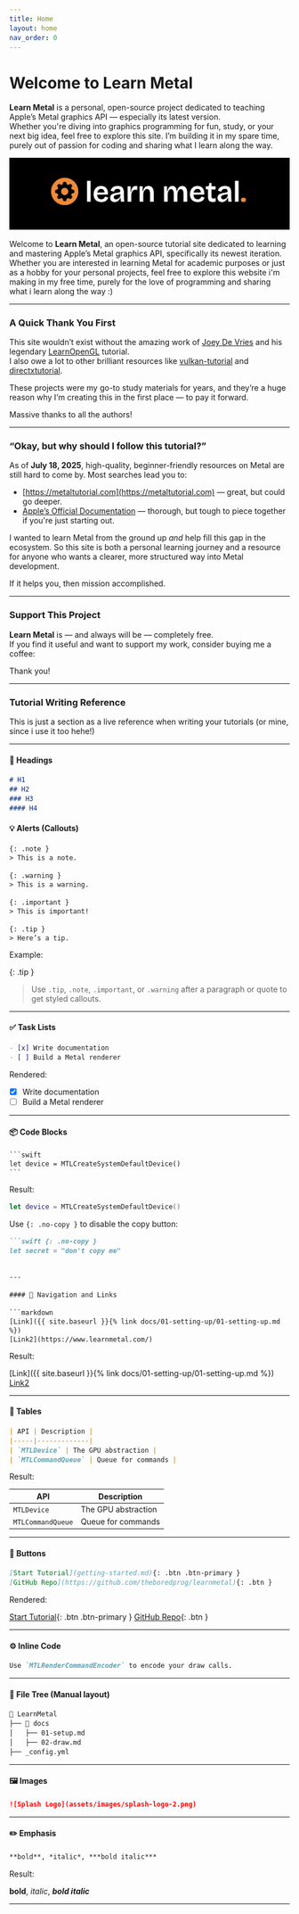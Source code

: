 ```yaml
---
title: Home
layout: home
nav_order: 0
---
```


# Welcome to Learn Metal

**Learn Metal** is a personal, open-source project dedicated to teaching Apple’s Metal graphics API — especially its latest version.  
Whether you're diving into graphics programming for fun, study, or your next big idea, feel free to explore this site. I’m building it in my spare time, purely out of passion for coding and sharing what I learn along the way.

![splash-logo-1](assets/images/splash-logo-2.png)

Welcome to **Learn Metal**, an open-source tutorial site dedicated to learning and mastering Apple’s Metal graphics API, specifically its newest iteration.
Whether you are interested in learning Metal for academic purposes or just as a hobby for your personal projects, feel free to explore this website i'm making in my free time, purely for the love of programming and sharing what i learn along the way :)

---

### A Quick Thank You First

This site wouldn’t exist without the amazing work of [Joey De Vries](http://joeydevries.com/#home) and his legendary [LearnOpenGL](https://learnopengl.com) tutorial.  
I also owe a lot to other brilliant resources like [vulkan-tutorial](https://vulkan-tutorial.com) and [directxtutorial](http://www.directxtutorial.com/Lesson.aspx?lessonid=9-4-1).

These projects were my go-to study materials for years, and they’re a huge reason why I’m creating this in the first place — to pay it forward.

Massive thanks to all the authors!

---

### “Okay, but why should I follow this tutorial?”

As of **July 18, 2025**, high-quality, beginner-friendly resources on Metal are still hard to come by. Most searches lead you to:

- [https://metaltutorial.com](https://metaltutorial.com) — great, but could go deeper.
- [Apple’s Official Documentation](https://developer.apple.com/documentation/Metal/) — thorough, but tough to piece together if you're just starting out.

I wanted to learn Metal from the ground up *and* help fill this gap in the ecosystem. So this site is both a personal learning journey and a resource for anyone who wants a clearer, more structured way into Metal development.

If it helps you, then mission accomplished.

---

### Support This Project

**Learn Metal** is — and always will be — completely free.  
If you find it useful and want to support my work, consider buying me a coffee:

<script type="text/javascript" src="https://cdnjs.buymeacoffee.com/1.0.0/button.prod.min.js" data-name="bmc-button" data-slug="theboredprog" data-color="#FFDD00" data-emoji="☕"  data-font="Cookie" data-text="Buy me a coffee" data-outline-color="#000000" data-font-color="#000000" data-coffee-color="#ffffff" ></script>

Thank you!

---

### Tutorial Writing Reference

This is just a section as a live reference when writing your tutorials (or mine, since i use it too hehe!)

---

#### 📘 Headings

```markdown
# H1
## H2
### H3
#### H4
```

#### 💡 Alerts (Callouts)

```
{: .note }
> This is a note.

{: .warning }
> This is a warning.

{: .important }
> This is important!

{: .tip }
> Here’s a tip.
```

Example:

{: .tip }
> Use `.tip`, `.note`, `.important`, or `.warning` after a paragraph or quote to get styled callouts.

---

#### ✅ Task Lists

```markdown
- [x] Write documentation
- [ ] Build a Metal renderer
```

Rendered:

- [x] Write documentation  
- [ ] Build a Metal renderer

---

#### 📦 Code Blocks

<pre><code>```swift
let device = MTLCreateSystemDefaultDevice()
```</code></pre>

Result:

```swift
let device = MTLCreateSystemDefaultDevice()
```

Use `{: .no-copy }` to disable the copy button:

```markdown
```swift {: .no-copy }
let secret = "don't copy me"
```
```

---

#### 🧭 Navigation and Links

```markdown
[Link]({{ site.baseurl }}{% link docs/01-setting-up/01-setting-up.md %})
[Link2](https://www.learnmetal.com/)
```

Result: 

[Link]({{ site.baseurl }}{% link docs/01-setting-up/01-setting-up.md %})
[Link2](https://www.learnmetal.com/)

---

#### 📐 Tables

```markdown
| API | Description |
|-----|-------------|
| `MTLDevice` | The GPU abstraction |
| `MTLCommandQueue` | Queue for commands |
```

Result:

| API | Description |
|-----|-------------|
| `MTLDevice` | The GPU abstraction |
| `MTLCommandQueue` | Queue for commands |

---

#### 🧲 Buttons

```markdown
[Start Tutorial](getting-started.md){: .btn .btn-primary }
[GitHub Repo](https://github.com/theboredprog/learnmetal){: .btn }
```

Rendered:

[Start Tutorial](getting-started.md){: .btn .btn-primary }
[GitHub Repo](https://github.com/theboredprog/learnmetal){: .btn }

---

#### ⚙️ Inline Code

```markdown
Use `MTLRenderCommandEncoder` to encode your draw calls.
```

---

#### 📎 File Tree (Manual layout)

```markdown
📂 LearnMetal  
├── 📁 docs  
│   ├── 01-setup.md  
│   ├── 02-draw.md  
├── _config.yml
```

---

#### 🖼️ Images

```markdown
![Splash Logo](assets/images/splash-logo-2.png)
```

---

#### ✏️ Emphasis

```markdown
**bold**, *italic*, ***bold italic***
```

Result:

**bold**, *italic*, ***bold italic***

---
